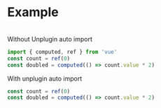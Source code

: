 # Example

<br/>
<span>Without Unplugin auto import</span>

```ts
import { computed, ref } from 'vue'
const count = ref(0)
const doubled = computed(() => count.value * 2)
```

<span>With unplugin auto import</span>

```ts
const count = ref(0)
const doubled = computed(() => count.value * 2)
```